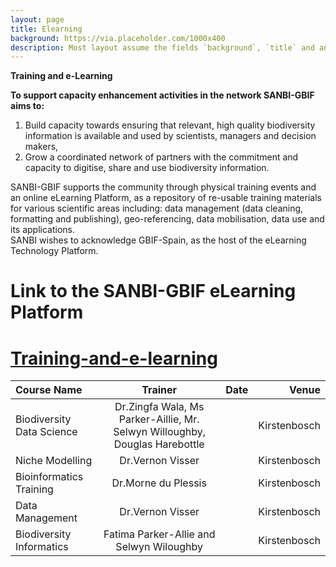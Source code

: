```yaml
---
layout: page
title: Elearning
background: https://via.placeholder.com/1000x400
description: Most layout assume the fields `background`, `title` and an optional `description`
---
```


**Training and e-Learning**

**To support capacity enhancement activities in the network SANBI-GBIF aims to:** 

1. Build capacity towards ensuring that relevant, high quality biodiversity information is
available and used by scientists, managers and decision makers,
2. Grow a coordinated network of partners with the commitment and capacity to
digitise, share and use biodiversity information.

SANBI-GBIF supports the community through physical training events and an online eLearning Platform, as a repository of re-usable training materials for various
scientific areas including: data management (data cleaning, formatting and publishing), geo-referencing, data mobilisation, data use and its applications.  
SANBI wishes to acknowledge GBIF-Spain, as the host of the eLearning Technology Platform. 

# Link to the SANBI-GBIF eLearning Platform  
# [Training-and-e-learning](https://elearning.gbif.es) 

| Course Name     | Trainer     | Date    |Venue |
| :------------- | :----------: | :----------: |----------:|
|Biodiversity Data Science | Dr.Zingfa Wala, Ms Parker-Aillie, Mr. Selwyn Willoughby, Douglas Harebottle   ||Kirstenbosch|
|Niche Modelling|Dr.Vernon Visser||Kirstenbosch|
|Bioinformatics Training|Dr.Morne du Plessis| |Kirstenbosch|
|Data Management| Dr.Vernon Visser| |Kirstenbosch|
|Biodiversity Informatics|Fatima Parker-Allie and Selwyn Wiloughby||Kirstenbosch|
